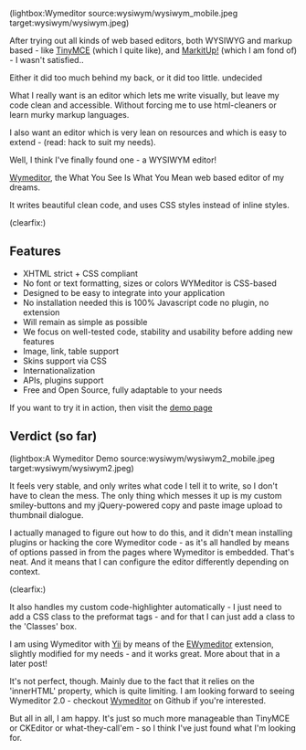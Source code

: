 <!--
Title: What You See Is What You Mean
Author:
Date: 2011/08/21 03:43:00
Datetime: 2011-08-21
Updated: 2011/08/21 16:58:00
Description: Finally found an online editor I am satisfied with. Wymeditor - the WYSIWYM editor which leaves your code alone.
Template: post
Disqusid: /what-you-see-is-what-you-mean
ogimage: wysiwym/wysiwym.jpeg
thumb: wysiwym/wysiwym_custom.jpeg
Keywords: editor, wysiwyg, php, jquery, ajax, yii, wymeditor, wysiwym, cms, online
Tags: editing, wysiwyg, jquery, webdev, yii
blogpost: true
published: true
-->
(lightbox:Wymeditor source:wysiwym/wysiwym_mobile.jpeg target:wysiwym/wysiwym.jpeg)

After trying out all kinds of web based editors, both WYSIWYG and markup based - like [TinyMCE](http://www.tinymce.com/) (which I quite like), and [MarkitUp!](http://markitup.jaysalvat.com/home/) (which I am fond of) - I wasn't satisfied..

Either it did too much behind my back, or it did too little. undecided

What I really want is an editor which lets me write visually, but leave my code clean and accessible. Without forcing me to use html-cleaners or learn murky markup languages.

I also want an editor which is very lean on resources and which is easy to extend - (read: hack to suit my needs).

Well, I think I've finally found one - a WYSIWYM editor!

[Wymeditor](http://wymeditor.github.io/wymeditor/), the What You See Is What You Mean web based editor of my dreams.

It writes beautiful clean code, and uses CSS styles instead of inline styles.

(clearfix:)

## Features

- XHTML strict + CSS compliant
- No font or text formatting, sizes or colors WYMeditor is CSS-based
- Designed to be easy to integrate into your application
- No installation needed this is 100% Javascript code no plugin, no extension
- Will remain as simple as possible
- We focus on well-tested code, stability and usability before adding new features
- Image, link, table support
- Skins support via CSS
- Internationalization
- APIs, plugins support
- Free and Open Source, fully adaptable to your needs

If you want to try it in action, then visit the [demo page](http://wymeditor.github.io/wymeditor/dist/examples/)

## Verdict (so far)
(lightbox:A Wymeditor Demo source:wysiwym/wysiwym2_mobile.jpeg target:wysiwym/wysiwym2.jpeg)

It feels very stable, and only writes what code I tell it to write, so I don't have to clean the mess. The only thing which messes it up is my custom smiley-buttons and my jQuery-powered copy and paste image upload to thumbnail dialogue.

I actually managed to figure out how to do this, and it didn't mean installing plugins or hacking the core Wymeditor code - as it's all handled by means of options passed in from the pages where Wymeditor is embedded. That's neat. And it means that I can configure the editor differently depending on context.

(clearfix:)

It also handles my custom code-highlighter automatically - I just need to add a CSS class to the preformat tags - and for that I can just add a class to the 'Classes' box.

I am using Wymeditor with [Yii](http://www.yiiframework.com/) by means of the [EWymeditor](http://www.yiiframework.com/extension/ewymeditor/) extension, slightly modified for my needs - and it works great. More about that in a later post!

It's not perfect, though. Mainly due to the fact that it relies on the 'innerHTML' property, which is quite limiting. I am looking forward to seeing Wymeditor 2.0 - checkout [Wymeditor](https://github.com/wymeditor/wymeditor) on Github if you're interested.

But all in all, I am happy. It's just so much more manageable than TinyMCE or CKEditor or what-they-call'em - so I think I've just found what I'm looking for.
